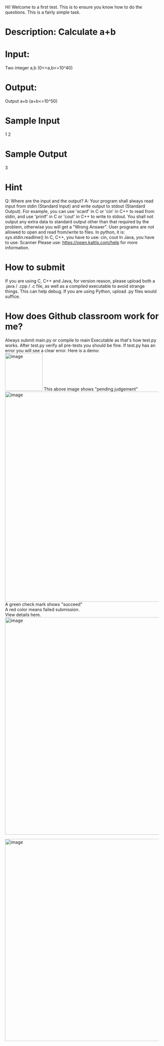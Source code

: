 Hi!
Welcome to a first test.
This is to ensure you know how to do the questions.
This is a fairly simple task.
# Description: Calculate a+b
# Input:
Two integer a,b (0<=a,b<=10^40)
# Output:
Output a+b (a+b<=10^50)
# Sample Input
1 2
# Sample Output
3
# Hint
Q: Where are the input and the output?
A: Your program shall always read input from stdin (Standard Input) and write output to stdout (Standard Output). For example, you can use 'scanf' in C or 'cin' in C++ to read from stdin, and use 'printf' in C or 'cout' in C++ to write to stdout.
You shall not output any extra data to standard output other than that required by the problem, otherwise you will get a "Wrong Answer".
User programs are not allowed to open and read from/write to files.
In python, it is: sys.stdin.readline()
In C, C++, you have to use: cin, cout
In Java, you have to use: Scanner
Please use: https://open.kattis.com/help for more information.
# How to submit
If you are using C, C++ and Java, for version reason, please upload both a .java / .cpp / .c file, as well as a compiled executable to avoid strange things. This can help debug.
If you are using Python, upload .py files would suffice.
# How does Github classroom work for me?
Always submit main.py or compile to main Executable as that's how test.py works.
After test.py verify all pre-tests you should be fine.
If test.py has an error you will see a clear error.
Here is a demo: <br>
<img width="123" alt="image" src="https://github.com/bianshuyang/Summer_Validate_00/assets/52821055/1de7671d-eb5d-457e-affe-faa98b305664">
This above image shows "pending judgement" <br>
<img width="688" alt="image" src="https://github.com/bianshuyang/Summer_Validate_00/assets/52821055/a097f040-1964-4e99-b2d3-fd6afcf2268e">
A green check mark shows "succeed" <br>
A red color means failed submission. <br>
View details here. <br>
<img width="712" alt="image" src="https://github.com/bianshuyang/Summer_Validate_00/assets/52821055/600b4374-077e-47de-934d-e332a8dceb45">

<img width="662" alt="image" src="https://github.com/bianshuyang/Summer_Validate_00/assets/52821055/08ea77de-ceba-4ab8-a8e4-429b35f69613">

